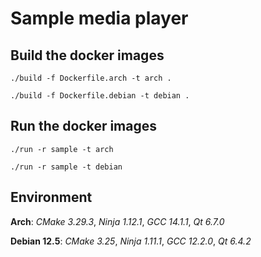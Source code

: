 
# Sample media player #

## Build the docker images ##

`./build -f Dockerfile.arch -t arch .`

`./build -f Dockerfile.debian -t debian .`

## Run the docker images ##

`./run -r sample -t arch`

`./run -r sample -t debian`

## Environment ##

**Arch**: _CMake 3.29.3_, _Ninja 1.12.1_, _GCC 14.1.1_, _Qt 6.7.0_

**Debian 12.5**: _CMake 3.25_, _Ninja 1.11.1_, _GCC 12.2.0_, _Qt 6.4.2_

